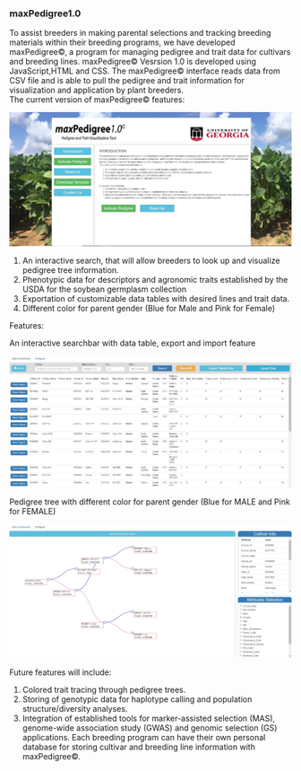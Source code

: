
<h3>maxPedigree1.0</h3>
<p>To assist breeders in making parental selections and tracking breeding materials within their breeding programs, we have developed maxPedigree©, a program for managing pedigree and trait data for cultivars and breeding lines. maxPedigree©  Vesrsion 1.0 is developed using JavaScript,HTML and CSS. The maxPedigree© interface reads data from CSV file and is able to pull the pedigree and trait information for visualization and application by plant breeders.</br>The current version of maxPedigree©  features: </p>
<img src="img/homepage.jpg">
<ol>
  <li>An interactive search, that will allow breeders to look up and visualize pedigree tree information. </li>
  <li> Phenotypic data for descriptors and agronomic traits established by the USDA for the soybean germplasm collection</li>
  <li> Exportation of customizable data tables with desired lines and trait data.</li>
  <li> Different color for parent gender (Blue for Male and Pink for Female)</li>
</ol>
<p>Features:</p>
<p>An interactive searchbar with data table, export and import feature</p>
<img src="img/data.jpg"/>                  
                  <p> Pedigree tree with different color for parent gender (Blue for MALE and Pink for FEMALE)</p>
                  <img src="img/pedigree.jpg"/>
               <p> Future features will include:</p> 
               <ol>
                  <li> Colored trait tracing through pedigree trees.</li>
                  <li> Storing of genotypic data for haplotype calling and population structure/diversity analyses. </li>
                  <li> Integration of established tools for marker-assisted selection (MAS), genome-wide association study (GWAS) and genomic selection (GS) applications. Each breeding program can have their own personal database for storing cultivar and breeding line information with maxPedigree©.</li>
               </ol>
               

